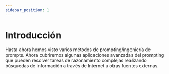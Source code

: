 ```yaml
---
sidebar_position: 1
---
```


# Introducción

Hasta ahora hemos visto varios métodos de prompting/ingeniería de prompts. Ahora cubriremos algunas aplicaciones avanzadas del prompting que pueden resolver tareas de razonamiento complejas realizando búsquedas de información a través de Internet u otras fuentes externas.